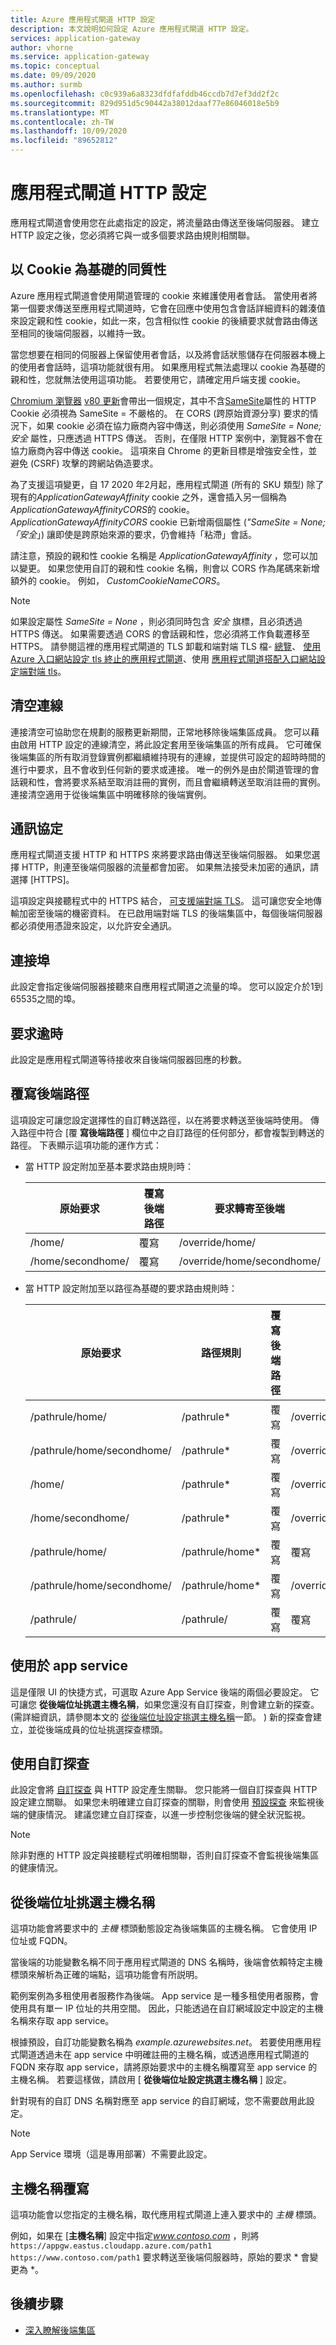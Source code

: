 ```yaml
---
title: Azure 應用程式閘道 HTTP 設定
description: 本文說明如何設定 Azure 應用程式閘道 HTTP 設定。
services: application-gateway
author: vhorne
ms.service: application-gateway
ms.topic: conceptual
ms.date: 09/09/2020
ms.author: surmb
ms.openlocfilehash: c0c939a6a8323dfdfafddb46ccdb7d7ef3dd2f2c
ms.sourcegitcommit: 829d951d5c90442a38012daaf77e86046018e5b9
ms.translationtype: MT
ms.contentlocale: zh-TW
ms.lasthandoff: 10/09/2020
ms.locfileid: "89652812"
---
```

# <a name="application-gateway-http-settings-configuration"></a>應用程式閘道 HTTP 設定

應用程式閘道會使用您在此處指定的設定，將流量路由傳送至後端伺服器。 建立 HTTP 設定之後，您必須將它與一或多個要求路由規則相關聯。

## <a name="cookie-based-affinity"></a>以 Cookie 為基礎的同質性

Azure 應用程式閘道會使用閘道管理的 cookie 來維護使用者會話。 當使用者將第一個要求傳送至應用程式閘道時，它會在回應中使用包含會話詳細資料的雜湊值來設定親和性 cookie，如此一來，包含相似性 cookie 的後續要求就會路由傳送至相同的後端伺服器，以維持一致。 

當您想要在相同的伺服器上保留使用者會話，以及將會話狀態儲存在伺服器本機上的使用者會話時，這項功能就很有用。 如果應用程式無法處理以 cookie 為基礎的親和性，您就無法使用這項功能。 若要使用它，請確定用戶端支援 cookie。

[Chromium 瀏覽器](https://www.chromium.org/Home) [v80 更新](https://chromiumdash.appspot.com/schedule)會帶出一個規定，其中不含[SameSite](https://tools.ietf.org/id/draft-ietf-httpbis-rfc6265bis-03.html#rfc.section.5.3.7)屬性的 HTTP Cookie 必須視為 SameSite = 不嚴格的。 在 CORS (跨原始資源分享) 要求的情況下，如果 cookie 必須在協力廠商內容中傳送，則必須使用 *SameSite = None;安全* 屬性，只應透過 HTTPS 傳送。 否則，在僅限 HTTP 案例中，瀏覽器不會在協力廠商內容中傳送 cookie。 這項來自 Chrome 的更新目標是增強安全性，並避免 (CSRF) 攻擊的跨網站偽造要求。 

為了支援這項變更，自 17 2020 年2月起，應用程式閘道 (所有的 SKU 類型) 除了現有的*ApplicationGatewayAffinity* cookie 之外，還會插入另一個稱為*ApplicationGatewayAffinityCORS*的 cookie。 *ApplicationGatewayAffinityCORS* cookie 已新增兩個屬性 (*"SameSite = None;「安全*」) 讓即使是跨原始來源的要求，仍會維持「粘滯」會話。

請注意，預設的親和性 cookie 名稱是 *ApplicationGatewayAffinity* ，您可以加以變更。 如果您使用自訂的親和性 cookie 名稱，則會以 CORS 作為尾碼來新增額外的 cookie。 例如， *CustomCookieNameCORS*。

> [!NOTE]
> 如果設定屬性 *SameSite = None* ，則必須同時包含 *安全* 旗標，且必須透過 HTTPS 傳送。  如果需要透過 CORS 的會話親和性，您必須將工作負載遷移至 HTTPS。 請參閱這裡的應用程式閘道的 TLS 卸載和端對端 TLS 檔- [總覽](ssl-overview.md)、 [使用 Azure 入口網站設定 tls 終止的應用程式閘道](create-ssl-portal.md)、使用 [應用程式閘道搭配入口網站設定端對端 tls](end-to-end-ssl-portal.md)。

## <a name="connection-draining"></a>清空連線

連接清空可協助您在規劃的服務更新期間，正常地移除後端集區成員。 您可以藉由啟用 HTTP 設定的連線清空，將此設定套用至後端集區的所有成員。 它可確保後端集區的所有取消登錄實例都繼續維持現有的連線，並提供可設定的超時時間的進行中要求，且不會收到任何新的要求或連接。 唯一的例外是由於閘道管理的會話親和性，會將要求系結至取消註冊的實例，而且會繼續轉送至取消註冊的實例。 連接清空適用于從後端集區中明確移除的後端實例。

## <a name="protocol"></a>通訊協定

應用程式閘道支援 HTTP 和 HTTPS 來將要求路由傳送至後端伺服器。 如果您選擇 HTTP，則連至後端伺服器的流量都會加密。 如果無法接受未加密的通訊，請選擇 [HTTPS]。

這項設定與接聽程式中的 HTTPS 結合， [可支援端對端 TLS](ssl-overview.md)。 這可讓您安全地傳輸加密至後端的機密資料。 在已啟用端對端 TLS 的後端集區中，每個後端伺服器都必須使用憑證來設定，以允許安全通訊。

## <a name="port"></a>連接埠

此設定會指定後端伺服器接聽來自應用程式閘道之流量的埠。 您可以設定介於1到65535之間的埠。

## <a name="request-timeout"></a>要求逾時

此設定是應用程式閘道等待接收來自後端伺服器回應的秒數。

## <a name="override-back-end-path"></a>覆寫後端路徑

這項設定可讓您設定選擇性的自訂轉送路徑，以在將要求轉送至後端時使用。 傳入路徑中符合 [覆 **寫後端路徑** ] 欄位中之自訂路徑的任何部分，都會複製到轉送的路徑。 下表顯示這項功能的運作方式：

- 當 HTTP 設定附加至基本要求路由規則時：

  | 原始要求  | 覆寫後端路徑 | 要求轉寄至後端 |
  | ----------------- | --------------------- | ---------------------------- |
  | /home/            | 覆寫            | /override/home/              |
  | /home/secondhome/ | 覆寫            | /override/home/secondhome/   |

- 當 HTTP 設定附加至以路徑為基礎的要求路由規則時：

  | 原始要求           | 路徑規則       | 覆寫後端路徑 | 要求轉寄至後端 |
  | -------------------------- | --------------- | --------------------- | ---------------------------- |
  | /pathrule/home/            | /pathrule*      | 覆寫            | /override/home/              |
  | /pathrule/home/secondhome/ | /pathrule*      | 覆寫            | /override/home/secondhome/   |
  | /home/                     | /pathrule*      | 覆寫            | /override/home/              |
  | /home/secondhome/          | /pathrule*      | 覆寫            | /override/home/secondhome/   |
  | /pathrule/home/            | /pathrule/home* | 覆寫            | 覆寫                   |
  | /pathrule/home/secondhome/ | /pathrule/home* | 覆寫            | /override/secondhome/        |
  | /pathrule/                 | /pathrule/      | 覆寫            | 覆寫                   |

## <a name="use-for-app-service"></a>使用於 app service

這是僅限 UI 的快捷方式，可選取 Azure App Service 後端的兩個必要設定。 它可讓您 **從後端位址挑選主機名稱**，如果您還沒有自訂探查，則會建立新的探查。  (需詳細資訊，請參閱本文的 [從後端位址設定挑選主機名稱](#pick-host-name-from-back-end-address)一節。 ) 新的探查會建立，並從後端成員的位址挑選探查標頭。

## <a name="use-custom-probe"></a>使用自訂探查

此設定會將 [自訂探查](application-gateway-probe-overview.md#custom-health-probe) 與 HTTP 設定產生關聯。 您只能將一個自訂探查與 HTTP 設定建立關聯。 如果您未明確建立自訂探查的關聯，則會使用 [預設探查](application-gateway-probe-overview.md#default-health-probe-settings) 來監視後端的健康情況。 建議您建立自訂探查，以進一步控制您後端的健全狀況監視。

> [!NOTE]
> 除非對應的 HTTP 設定與接聽程式明確相關聯，否則自訂探查不會監視後端集區的健康情況。

## <a name="pick-host-name-from-back-end-address"></a>從後端位址挑選主機名稱

這項功能會將要求中的 *主機* 標頭動態設定為後端集區的主機名稱。 它會使用 IP 位址或 FQDN。

當後端的功能變數名稱不同于應用程式閘道的 DNS 名稱時，後端會依賴特定主機標頭來解析為正確的端點，這項功能會有所説明。

範例案例為多租使用者服務作為後端。 App service 是一種多租使用者服務，會使用具有單一 IP 位址的共用空間。 因此，只能透過在自訂網域設定中設定的主機名稱來存取 app service。

根據預設，自訂功能變數名稱為 *example.azurewebsites.net*。 若要使用應用程式閘道透過未在 app service 中明確註冊的主機名稱，或透過應用程式閘道的 FQDN 來存取 app service，請將原始要求中的主機名稱覆寫至 app service 的主機名稱。 若要這樣做，請啟用 [ **從後端位址設定挑選主機名稱** ] 設定。

針對現有的自訂 DNS 名稱對應至 app service 的自訂網域，您不需要啟用此設定。

> [!NOTE]
> App Service 環境（這是專用部署）不需要此設定。

## <a name="host-name-override"></a>主機名稱覆寫

這項功能會以您指定的主機名稱，取代應用程式閘道上連入要求中的 *主機* 標頭。

例如，如果在 [**主機名稱**] 設定中指定*www.contoso.com* ，則將 `https://appgw.eastus.cloudapp.azure.com/path1` `https://www.contoso.com/path1` 要求轉送至後端伺服器時，原始的要求 * 會變更為 *。

## <a name="next-steps"></a>後續步驟

- [深入瞭解後端集區](configuration-overview.md#back-end-pool)
